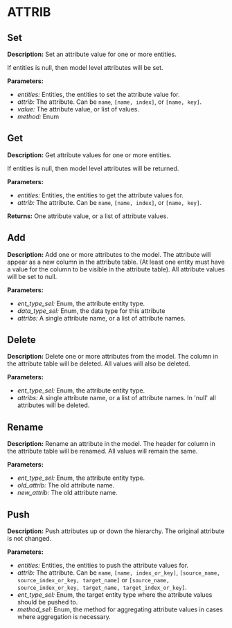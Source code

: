 # ATTRIB  
  
## Set  
  
  
**Description:** Set an attribute value for one or more entities.


If entities is null, then model level attributes will be set.

  
  
**Parameters:**  
  * *entities:* Entities, the entities to set the attribute value for.  
  * *attrib:* The attribute. Can be `name`, `[name, index]`, or `[name, key]`.  
  * *value:* The attribute value, or list of values.  
  * *method:* Enum
  
  
  
## Get  
  
  
**Description:** Get attribute values for one or more entities.


If entities is null, then model level attributes will be returned.

  
  
**Parameters:**  
  * *entities:* Entities, the entities to get the attribute values for.  
  * *attrib:* The attribute. Can be `name`, `[name, index]`, or `[name, key]`.  
  
**Returns:** One attribute value, or a list of attribute values.  
  
  
## Add  
  
  
**Description:** Add one or more attributes to the model.
The attribute will appear as a new column in the attribute table.
(At least one entity must have a value for the column to be visible in the attribute table).
All attribute values will be set to null.

  
  
**Parameters:**  
  * *ent_type_sel:* Enum, the attribute entity type.  
  * *data_type_sel:* Enum, the data type for this attribute  
  * *attribs:* A single attribute name, or a list of attribute names.
  
  
  
## Delete  
  
  
**Description:** Delete one or more attributes from the model.
The column in the attribute table will be deleted.
All values will also be deleted.

  
  
**Parameters:**  
  * *ent_type_sel:* Enum, the attribute entity type.  
  * *attribs:* A single attribute name, or a list of attribute names. In 'null' all attributes will be deleted.
  
  
  
## Rename  
  
  
**Description:** Rename an attribute in the model.
The header for column in the attribute table will be renamed.
All values will remain the same.

  
  
**Parameters:**  
  * *ent_type_sel:* Enum, the attribute entity type.  
  * *old_attrib:* The old attribute name.  
  * *new_attrib:* The old attribute name.
  
  
  
## Push  
  
  
**Description:** Push attributes up or down the hierarchy. The original attribute is not changed.

  
  
**Parameters:**  
  * *entities:* Entities, the entities to push the attribute values for.  
  * *attrib:* The attribute. Can be `name`, `[name, index_or_key]`,
`[source_name, source_index_or_key, target_name]` or `[source_name, source_index_or_key, target_name, target_index_or_key]`.  
  * *ent_type_sel:* Enum, the target entity type where the attribute values should be pushed to.  
  * *method_sel:* Enum, the method for aggregating attribute values in cases where aggregation is necessary.
  
  
  

